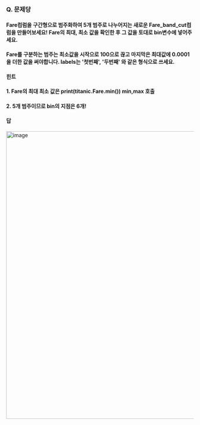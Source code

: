 ### Q. 문제당 
#### Fare컴럼을 구간형으로 범주화하여 5개 범주로 나누어지는 새로운 Fare_band_cut컴럼을 만들어보세요! Fare의 최대, 최소 값을 확인한 후 그 값을 토대로 bin변수에 넣어주세요. 
#### Fare를 구분하는 범주는 최소값을 시작으로 100으로 끊고 마지막은 최대값에 0.0001을 더한 값을 써야합니다. labels는 '첫번째', '두번째' 와 같은 형식으로 쓰세요.




#### 힌트
#### 1. Fare의 최대 최소 값은 print(titanic.Fare.min()) min,max 호출
#### 2. 5개 범주이므로 bin의 지점은 6개!




#### 답
<img width="772" alt="image" src="https://github.com/sejongsmarcle/2023_Autumn_DataAnalysisStudy/assets/70877858/de4faedb-910e-477e-a3b9-860cff2cd057">
